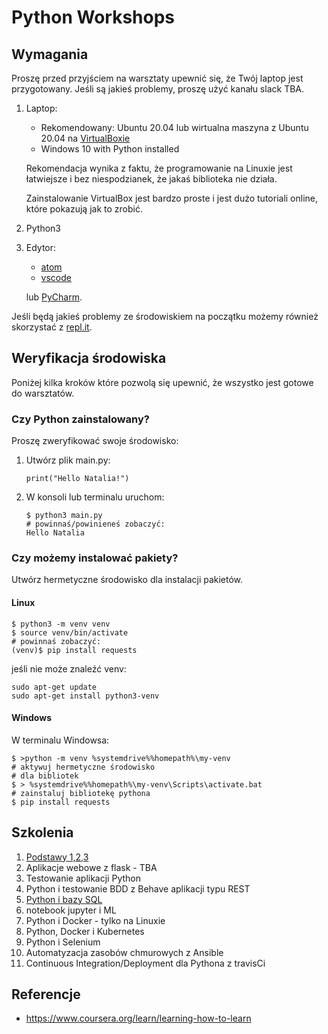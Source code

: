 # Python Workshops

## Wymagania

Proszę przed przyjściem na warsztaty upewnić się, że Twój laptop jest przygotowany. Jeśli są jakieś problemy, proszę użyć kanału slack TBA.

1. Laptop:

   - Rekomendowany: Ubuntu 20.04 lub wirtualna maszyna z Ubuntu 20.04 na [VirtualBoxie](https://www.virtualbox.org/wiki/Downloads)
   - Windows 10 with Python installed

   Rekomendacja wynika z faktu, że programowanie na Linuxie jest łatwiejsze i bez niespodzianek, że jakaś biblioteka nie działa.

   Zainstalowanie VirtualBox jest bardzo proste i jest dużo tutoriali online, które pokazują jak to zrobić.

2. Python3

3. Edytor:

   - [atom](https://atom.io)
   - [vscode](https://code.visualstudio.com)

   lub [PyCharm](https://www.jetbrains.com/pycharm/).

Jeśli będą jakieś problemy ze środowiskiem na początku możemy również skorzystać z [repl.it](https://repl.it/).

## Weryfikacja środowiska

Poniżej kilka kroków które pozwolą się upewnić, że wszystko jest gotowe do warsztatów.

### Czy Python zainstalowany?

Proszę zweryfikować swoje środowisko:

1. Utwórz plik main.py:

   ```
   print("Hello Natalia!")
   ```

2. W konsoli lub terminalu uruchom:

   ```
   $ python3 main.py
   # powinnaś/powinieneś zobaczyć:
   Hello Natalia
   ```

### Czy możemy instalować pakiety?
Utwórz hermetyczne środowisko dla instalacji pakietów.

#### Linux

```
$ python3 -m venv venv
$ source venv/bin/activate
# powinnaś zobaczyć:
(venv)$ pip install requests
```

jeśli nie może znaleźć venv:

```
sudo apt-get update
sudo apt-get install python3-venv
```

#### Windows

W terminalu Windowsa:

```
$ >python -m venv %systemdrive%%homepath%\my-venv
# aktywuj hermetyczne środowisko
# dla bibliotek
$ > %systemdrive%%homepath%\my-venv\Scripts\activate.bat
# zainstaluj bibliotekę pythona
$ pip install requests
```

## Szkolenia

1. [Podstawy 1,2,3](01_podstawy/)
2. Aplikacje webowe z flask - TBA
3. Testowanie aplikacji Python
4. Python i testowanie BDD z Behave aplikacji typu REST
5. [Python i bazy SQL](03_sql/main.pdf)
6. notebook jupyter i ML
7. Python i Docker - tylko na Linuxie
8. Python, Docker i Kubernetes
9. Python i Selenium
10. Automatyzacja zasobów chmurowych z Ansible
11. Continuous Integration/Deployment dla Pythona z travisCi

## Referencje

- https://www.coursera.org/learn/learning-how-to-learn

